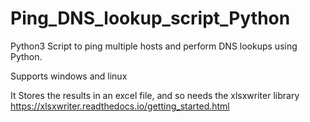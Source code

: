 # Ping_DNS_lookup_script_Python
Python3 Script to ping multiple hosts and perform DNS lookups using Python.

Supports windows and linux

It Stores the results in an excel file, and so needs the xlsxwriter library 
https://xlsxwriter.readthedocs.io/getting_started.html


